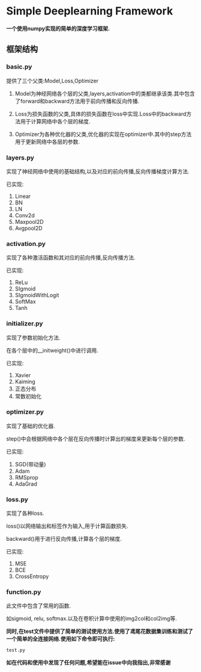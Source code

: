 # Simple Deeplearning Framework
**一个使用numpy实现的简单的深度学习框架.**

## 框架结构

### basic.py

提供了三个父类:Model,Loss,Optimizer

1. Model为神经网络各个层的父类,layers,activation中的类都继承该类.其中包含了forward和backward方法用于前向传播和反向传播.

2. Loss为损失函数的父类,具体的损失函数在loss中实现.Loss中的backward方法用于计算网络中各个层的梯度.

3. Optimizer为各种优化器的父类,优化器的实现在optimizer中.其中的step方法用于更新网络中各层的参数.



### layers.py

实现了神经网络中使用的基础结构,以及对应的前向传播,反向传播梯度计算方法.

已实现:

1. Linear
2. BN
3. LN
4. Conv2d
5. Maxpool2D
6. Avgpool2D



### activation.py

实现了各种激活函数和其对应的前向传播,反向传播方法.

已实现:

1. ReLu
2. SIgmoid
3. SIgmoidWithLogit
4. SoftMax
5. Tanh



### initializer.py

实现了参数初始化方法.

在各个层中的__initweight()中进行调用.

已实现:

1. Xavier
2. Kaiming
3. 正态分布
4. 常数初始化



### optimizer.py

实现了基础的优化器.

step()中会根据网络中各个层在反向传播时计算出的梯度来更新每个层的参数.

已实现:

1. SGD(带动量)
2. Adam
3. RMSprop
4. AdaGrad



### loss.py

实现了各种loss.

loss()以网络输出和标签作为输入,用于计算函数损失.

backward()用于进行反向传播,计算各个层的梯度.

已实现:

1. MSE
2. BCE
3. CrossEntropy



### function.py

此文件中包含了常用的函数.

如sigmoid, relu, softmax.以及在卷积计算中使用的img2col和col2img等.



**同时,在test文件中提供了简单的测试使用方法.使用了鸢尾花数据集训练和测试了一个简单的全连接网络.使用如下命令即可执行:**

````python
test.py
````



**如在代码和使用中发现了任何问题,希望能在issue中向我指出,非常感谢**